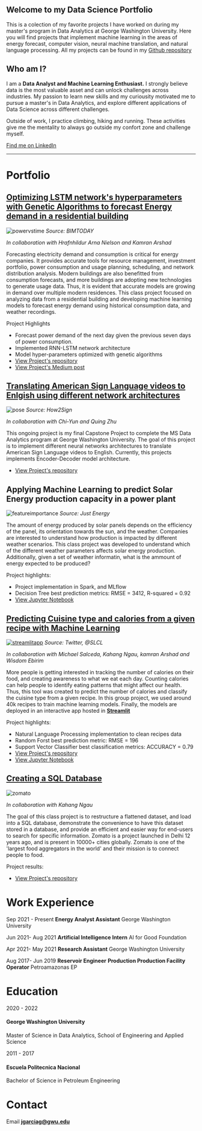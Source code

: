 ## Welcome to my Data Science Portfolio 
This is a colection of my favorite projects I have worked on during my master's program in Data Analytics at George Washington University. 
Here you will find projects that implement machine learning in the areas of energy forecast, computer vision, neural machine translation, and natural language processing. All my projects can be found in my [Github repository](https://github.com/jgarcia2411)

## Who am I?
I am a **Data Analyst and Machine Learning Enthusiast.** I strongly believe data is the most valuable asset and can unlock challenges across industries. My passion to learn new skills and my curiousity motivated me to pursue a master's in Data Analytics, and explore different applications of Data Science across different challenges. 

Outside of work, I practice climbing, hiking and running. These activities give me the mentality to always go outside my confort zone and challenge myself.

[Find me on LinkedIn](https://www.linkedin.com/in/jlgarciajose/)


----
# Portfolio

## [Optimizing LSTM network's hyperparameters with Genetic Algorithms to forecast Energy demand in a residential building](https://medium.com/@garciaguerra.jl/forecasting-energy-demand-in-a-residential-building-with-lstm-neural-network-and-genetic-algorithms-49b0dc475c60)
![powervstime](/images/BIM-adds-value-to-intelligent-buildings-says-report-©-Stepanenko-Oksana-.jpg)
*Source: BIMTODAY*

*In collaboration with Hrafnhildur Arna Nielson and Kamran Arshad*

Forecasting electricity demand and consumption is critical for energy companies. It provides accurate tools for resource management, investment portfolio, power consumption and usage planning, scheduling, and network distribution analysis. Modern buildings are also benefitted from consumption forecasts, and more buildings are adopting new technologies to generate usage data. Thus, it is evident that accurate models are growing in demand over multiple modern residences. This class project focused on analyzing data from a residential building and developing machine learning models to forecast energy demand using historical consumption data, and weather recordings. 

Project Highlights
-	Forecast power demand of the next day given the previous seven days of power consumption. 
-	Implemented RNN-LSTM network architecture
- Model hyper-parameters optimized with genetic algorithms
-	[View Project's repository](https://github.com/jgarcia2411/Energy-Supply-Smart-Home.git)
-	[View Project's Medium post](https://medium.com/@garciaguerra.jl/forecasting-energy-demand-in-a-residential-building-with-lstm-neural-network-and-genetic-algorithms-49b0dc475c60)

## [Translating American Sign Language videos to Enlgish using different network architectures](https://github.com/jgarcia2411/Sign-Language-Capstone.git)
![pose](/images/pose-estimation.png)
*Source: How2Sign*

*In collaboration with Chi-Yun and Quing Zhu*

This ongoing project is my final Capstone Project to complete the MS Data Analytics program at George Washington University. The goal of this project is to implement different neural networks architectures to translate American Sign Language videos to English. Currently, this projects implements Encoder-Decoder model architecture. 

- [View Project's repository](https://github.com/jgarcia2411/Sign-Language-Capstone.git)


## Applying Machine Learning to predict Solar Energy production capacity in a power plant
![featureimportance](/images/Solar-1.jpg)
*Source: Just Energy*

The amount of energy produced by solar panels depends on the efficiency of the panel, its orientation towards the sun, and the weather. Companies are interested to understand how production is impacted by different weather scenarios. This class project was developed to understand which of the different weather parameters affects solar energy production. Additionally, given a set of weather informatin, what is the ammount of energy expected to be produced?

Project highlights:
-	Project implementation in Spark, and MLflow
-	Decision Tree best prediction metrics: RMSE = 3412, R-squared = 0.92
-	[View Jupyter Notebook](/documents/SOLAR_FINAL.html)

## [Predicting Cuisine type and calories from a given recipe with Machine Learning](https://share.streamlit.io/msalceda/emse-6574-final-project/main/final_project_app.py) 
[![streamlitapp](/images/ingredients1.jpg)](https://share.streamlit.io/msalceda/emse-6574-final-project/main/final_project_app.py)
*Source: Twitter, @SLCL*

*In collaboration with Michael Salceda, Kahang Ngau, kamran Arshad and Wisdom Ebirim*

More people is getting interested in tracking the number of calories on their food, and creating awareness to what we eat each day. Counting calories can help people to identify eating patterns that might affect our health. Thus, this tool was created to predict the number of calories and classify the cuisine type from a given recipe. In this group project, we used around 40k recipes to train machine learning models. Finally, the models are deployed in an interactive app hosted in [**Streamlit**](https://share.streamlit.io/msalceda/emse-6574-final-project/main/final_project_app.py) 

Project highlights:
-	Natural Language Processing implementation to clean recipes data
-	Random Forst best prediction metric: RMSE = 196
-	Support Vector Classifier best classification metrics: ACCURACY = 0.79 
-	[View Project's repository](https://github.com/jgarcia2411/emse-6574-final-project.git)
-	[View Jupyter Notebook](https://nbviewer.org/github/msalceda/msalceda.github.io/blob/master/assets/emse6574_assignments/EMSE_6574_Final_Project.ipynb)


## [Creating a SQL Database](https://github.com/jgarcia2411/Zomato_SQL_Database.git)
![zomato](/images/zomato.png)

*In collaboration with Kahang Ngau*

The goal of this class project is to restructure a flattened dataset, and load into a SQL database, demonstrate the convenience to have this dataset stored in a database, and provide an efficient and easier way for end-users to search for specific information. Zomato is a project launched in Delhi 12 years ago, and is present in 10000+ cities globally. Zomato is one of the 'largest food aggregators in the world' and their mission is to connect people to food. 

Project results:
- [View Project's repository](https://github.com/jgarcia2411/Zomato_SQL_Database.git)


# Work Experience

Sep 2021 - Present
**Energy Analyst Assistant**
George Washington University

Jun 2021- Aug 2021
**Artificial Intelligence Intern**
AI for Good Foundation

Apr 2021- May 2021
**Research Assistant**
George Washington University

Aug 2017- Jun 2019
**Reservoir Engineer**
**Production Production Facility Operator**
Petroamazonas EP


# Education

2020 - 2022
#### **George Washington University**
Master of Science in Data Analytics, School of Engineering and Applied Science

2011 - 2017
#### **Escuela Politecnica Nacional**
Bachelor of Science in Petroleum Engineering


# Contact
Email
**jgarciag@gwu.edu**














